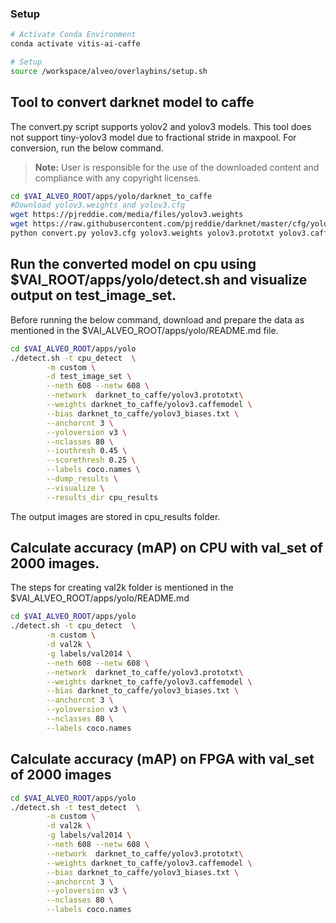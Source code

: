 ### Setup
```sh
# Activate Conda Environment
conda activate vitis-ai-caffe 
```
```sh
# Setup
source /workspace/alveo/overlaybins/setup.sh
```

## Tool to convert darknet model to caffe
The convert.py script supports yolov2 and yolov3 models. This tool does not support tiny-yolov3 model due to fractional stride in maxpool. For conversion, run the below command. 

> **Note:** User is responsible for the use of the downloaded content and compliance with any copyright licenses.

```sh
cd $VAI_ALVEO_ROOT/apps/yolo/darknet_to_caffe
#Download yolov3.weights and yolov3.cfg 
wget https://pjreddie.com/media/files/yolov3.weights
wget https://raw.githubusercontent.com/pjreddie/darknet/master/cfg/yolov3.cfg
python convert.py yolov3.cfg yolov3.weights yolov3.prototxt yolov3.caffemodel
```

## Run the converted model on cpu using $VAI_ROOT/apps/yolo/detect.sh and visualize output on test_image_set. 

Before running the below command, download and prepare the data as mentioned in the $VAI_ALVEO_ROOT/apps/yolo/README.md file. 

```sh
cd $VAI_ALVEO_ROOT/apps/yolo
./detect.sh -t cpu_detect  \
        -m custom \
        -d test_image_set \
        --neth 608 --netw 608 \
        --network  darknet_to_caffe/yolov3.prototxt\
        --weights darknet_to_caffe/yolov3.caffemodel \
        --bias darknet_to_caffe/yolov3_biases.txt \
        --anchorcnt 3 \
        --yoloversion v3 \
        --nclasses 80 \
        --iouthresh 0.45 \
        --scorethresh 0.25 \
        --labels coco.names \
        --dump_results \
        --visualize \
        --results_dir cpu_results
```
The output images are stored in cpu_results folder. 

## Calculate accuracy (mAP) on CPU with val_set of 2000 images.

The steps for creating val2k folder is mentioned in the $VAI_ALVEO_ROOT/apps/yolo/README.md
```sh
cd $VAI_ALVEO_ROOT/apps/yolo
./detect.sh -t cpu_detect  \
        -m custom \
        -d val2k \
        -g labels/val2014 \
        --neth 608 --netw 608 \
        --network  darknet_to_caffe/yolov3.prototxt\
        --weights darknet_to_caffe/yolov3.caffemodel \
        --bias darknet_to_caffe/yolov3_biases.txt \
        --anchorcnt 3 \
        --yoloversion v3 \
        --nclasses 80 \
        --labels coco.names
```
## Calculate accuracy (mAP) on FPGA with val_set of 2000 images

```sh
cd $VAI_ALVEO_ROOT/apps/yolo
./detect.sh -t test_detect  \
        -m custom \
        -d val2k \
        -g labels/val2014 \
        --neth 608 --netw 608 \
        --network  darknet_to_caffe/yolov3.prototxt\
        --weights darknet_to_caffe/yolov3.caffemodel \
        --bias darknet_to_caffe/yolov3_biases.txt \
        --anchorcnt 3 \
        --yoloversion v3 \
        --nclasses 80 \
        --labels coco.names
```


